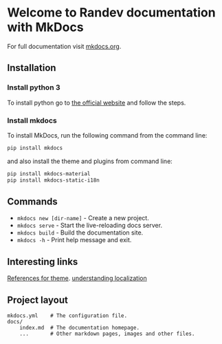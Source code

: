# Welcome to Randev documentation with MkDocs

For full documentation visit [mkdocs.org](https://www.mkdocs.org).

## Installation

### Install python 3

To install python go to [the official website](https://www.python.org/downloads/windows/) and follow the steps.

### Install mkdocs
To install MkDocs, run the following command from the command line:

```bash
pip install mkdocs
```

and also install the theme and plugins from command line:

```bash
pip install mkdocs-material
pip install mkdocs-static-i18n
```

## Commands

* `mkdocs new [dir-name]` - Create a new project.
* `mkdocs serve` - Start the live-reloading docs server.
* `mkdocs build` - Build the documentation site.
* `mkdocs -h` - Print help message and exit.

## Interesting links

[References for theme](https://squidfunk.github.io/mkdocs-material/reference/admonitions/).
[understanding localization](https://ultrabug.github.io/mkdocs-static-i18n/en/)


## Project layout

    mkdocs.yml    # The configuration file.
    docs/
        index.md  # The documentation homepage.
        ...       # Other markdown pages, images and other files.

